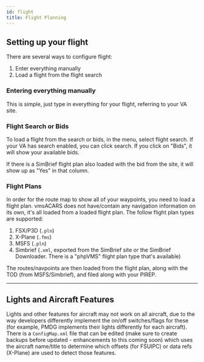 ```yaml
---
id: flight
title: Flight Planning
---
```


## Setting up your flight

There are several ways to configure flight:

1. Enter everything manually
2. Load a flight from the flight search

### Entering everything manually

This is simple, just type in everything for your flight, referring to your VA
site.

### Flight Search or Bids

To load a flight from the search or bids, in the menu, select flight search. If
your VA has search enabled, you can click search. If you click on "Bids", it
will show your available bids.

If there is a SimBrief flight plan also loaded with the bid from the site, it
will show up as "Yes" in that column.

### Flight Plans

In order for the route map to show all of your waypoints, you need to load a
flight plan. vmsACARS does not have/contain any navigation information on its
own, it's all loaded from a loaded flight plan. The follow flight plan types are
supported:

1. FSX/P3D (`.pln`)
1. X-Plane (`.fms`)
1. MSFS (`.pln`)
1. Simbrief (`.xml`, exported from the SimBrief site or the SimBrief Downloader.
   There is a "phpVMS" flight plan type that's available)

The routes/navpoints are then loaded from the flight plan, along with the TOD
(from MSFS/Simbrief), and filed along with your PIREP.

---

## Lights and Aircraft Features

Lights and other features for aircraft may not work on all aircraft, due to the
way developers differently implement the on/off switches/flags for these (for
example, PMDG implements their lights differently for each aircraft). There is a
`ConfigMap.xml` file that can be edited (make sure to create backups before
updated - enhancements to this coming soon) which uses the aircraft name/title
to determine which offsets (for FSUIPC) or data refs (X-Plane) are used to
detect those features.
